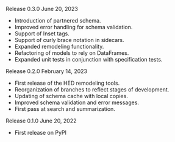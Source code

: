 Release 0.3.0 June 20, 2023
- Introduction of partnered schema.
- Improved error handling for schema validation.
- Support of Inset tags.
- Support of curly brace notation in sidecars.
- Expanded remodeling functionality.
- Refactoring of models to rely on DataFrames.
- Expanded unit tests in conjunction with specification tests.

Release 0.2.0 February 14, 2023
- First release of the HED remodeling tools.
- Reorganization of branches to reflect stages of development.
- Updating of schema cache with local copies.
- Improved schema validation and error messages.
- First pass at search and summarization.

Release 0.1.0  June 20, 2022
- First release on PyPI